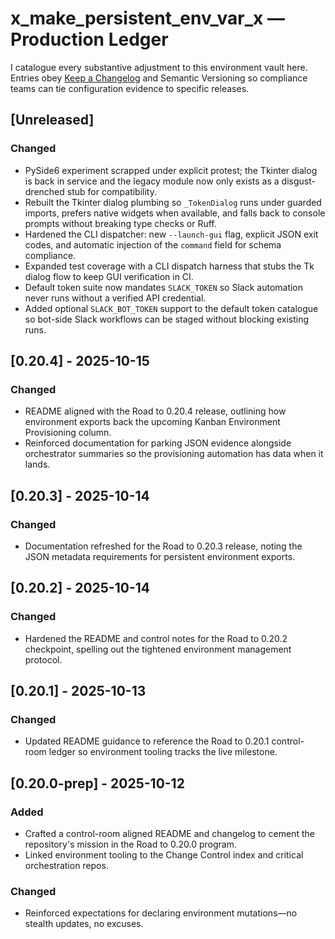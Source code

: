 # x_make_persistent_env_var_x — Production Ledger

I catalogue every substantive adjustment to this environment vault here. Entries obey [Keep a Changelog](https://keepachangelog.com/en/1.1.0/) and Semantic Versioning so compliance teams can tie configuration evidence to specific releases.

## [Unreleased]
### Changed
- PySide6 experiment scrapped under explicit protest; the Tkinter dialog is back in service and the legacy module now only exists as a disgust-drenched stub for compatibility.
- Rebuilt the Tkinter dialog plumbing so `_TokenDialog` runs under guarded imports, prefers native widgets when available, and falls back to console prompts without breaking type checks or Ruff.
- Hardened the CLI dispatcher: new `--launch-gui` flag, explicit JSON exit codes, and automatic injection of the `command` field for schema compliance.
- Expanded test coverage with a CLI dispatch harness that stubs the Tk dialog flow to keep GUI verification in CI.
- Default token suite now mandates `SLACK_TOKEN` so Slack automation never runs without a verified API credential.
- Added optional `SLACK_BOT_TOKEN` support to the default token catalogue so bot-side Slack workflows can be staged without blocking existing runs.

## [0.20.4] - 2025-10-15
### Changed
- README aligned with the Road to 0.20.4 release, outlining how environment exports back the upcoming Kanban Environment Provisioning column.
- Reinforced documentation for parking JSON evidence alongside orchestrator summaries so the provisioning automation has data when it lands.

## [0.20.3] - 2025-10-14
### Changed
- Documentation refreshed for the Road to 0.20.3 release, noting the JSON metadata requirements for persistent environment exports.

## [0.20.2] - 2025-10-14
### Changed
- Hardened the README and control notes for the Road to 0.20.2 checkpoint, spelling out the tightened environment management protocol.

## [0.20.1] - 2025-10-13
### Changed
- Updated README guidance to reference the Road to 0.20.1 control-room ledger so environment tooling tracks the live milestone.

## [0.20.0-prep] - 2025-10-12
### Added
- Crafted a control-room aligned README and changelog to cement the repository's mission in the Road to 0.20.0 program.
- Linked environment tooling to the Change Control index and critical orchestration repos.

### Changed
- Reinforced expectations for declaring environment mutations—no stealth updates, no excuses.
